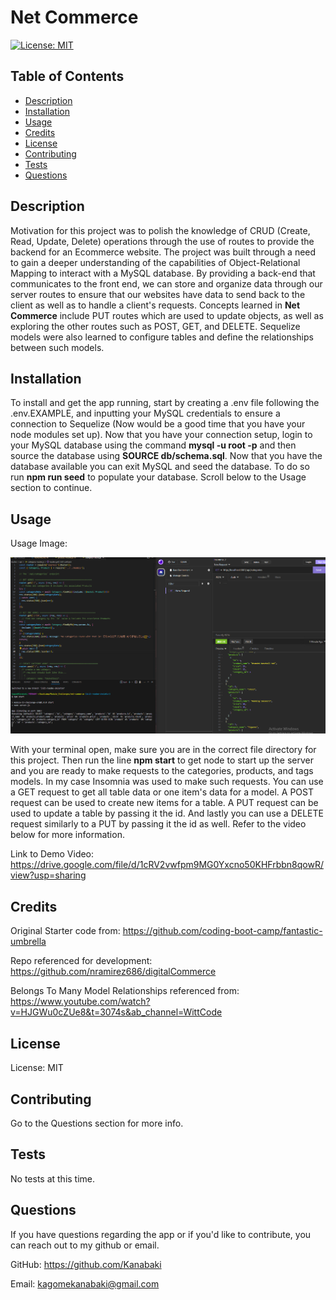 # Net Commerce 
[![License: MIT](https://img.shields.io/badge/License-MIT-yellow.svg)](https://opensource.org/licenses/MIT)
  ## Table of Contents
- [Description](#description)
- [Installation](#installation)
- [Usage](#usage)
- [Credits](#credits)
- [License](#license)
- [Contributing](#contributing)
- [Tests](#tests)
- [Questions](#questions)

## Description 
Motivation for this project was to polish the knowledge of CRUD (Create, Read, Update, Delete) operations through the use of routes to
provide the backend for an Ecommerce website. The project was built through a need to gain a deeper understanding of the capabilities of
Object-Relational Mapping to interact with a MySQL database. By providing a back-end that communicates to the front end, we can store and organize data through our server routes to ensure that our websites have data to send back to the client as well as to handle a client's requests. Concepts learned in **Net Commerce**
include PUT routes which are used to update objects, as well as exploring the other routes such as POST, GET, and DELETE. Sequelize models were also learned to 
configure tables and define the relationships between such models.


## Installation
To install and get the app running, start by creating a .env file following the .env.EXAMPLE, and inputting your MySQL credentials to ensure a connection to Sequelize (Now would be a good time that you have your node modules set up). Now that you have your connection setup, login to your MySQL database using the command **mysql -u root -p** and then source the database using **SOURCE db/schema.sql**. Now that you have the database available you can exit MySQL and seed the database. To do so run **npm run seed** to populate your database. Scroll below to the Usage section to continue. 


## Usage
Usage Image:

![Net Commerce preview and Insomnia](./assets/net-commerce.png)

With your terminal open, make sure you are in the correct file directory for this project. Then run the line **npm start** to get node to start up the server
and you are ready to make requests to the categories, products, and tags models. In my case Insomnia was used to make such requests. You can use a GET request to get all table data or one item's data for a model. A POST request can be used to create new items for a table. A PUT request can be used to update a table by passing it the id. And lastly you can use a DELETE request similarly to a PUT by passing it the id as well. Refer to the video below for more information.

Link to Demo Video: https://drive.google.com/file/d/1cRV2vwfpm9MG0Yxcno50KHFrbbn8qowR/view?usp=sharing


## Credits
Original Starter code from: https://github.com/coding-boot-camp/fantastic-umbrella

Repo referenced for development: https://github.com/nramirez686/digitalCommerce

Belongs To Many Model Relationships referenced from: https://www.youtube.com/watch?v=HJGWu0cZUe8&t=3074s&ab_channel=WittCode

## License
License: MIT

## Contributing 
Go to the Questions section for more info.

## Tests 
No tests at this time.

## Questions 
If you have questions regarding the app or if you'd like to contribute, you can reach out to my github or email.

GitHub: https://github.com/Kanabaki

Email: kagomekanabaki@gmail.com
